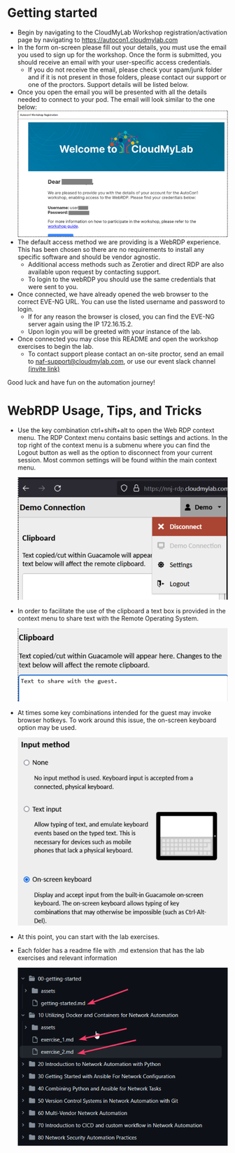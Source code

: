 # Getting started

- Begin by navigating to the CloudMyLab Workshop registration/activation page by navigating to https://autocon1.cloudmylab.com 
- In the form on-screen please fill out your details, you must use the email you used to sign up for the workshop.  Once the form is submitted, you should receive an email with your user-specific access credentials. 
    - If you do not receive the email, please check your spam/junk folder and if it is not present in those folders, please contact our support or one of the proctors.  Support details will be listed below. 
- Once you open the email you will be presented with all the details needed to connect to your pod.  The email will look similar to the one below:
![alt text](assets/image.png)
- The default access method we are providing is a WebRDP experience.  This has been chosen so there are no requirements to install any specific software and should be vendor agnostic. 
    - Additional access methods such as Zerotier and direct RDP are also available upon request by contacting support. 
    - To login to the webRDP you should use the same credentials that were sent to you. 
- Once connected, we have already opened the web browser to the correct EVE-NG URL.  You can use the listed username and password to login. 
    - If for any reason the browser is closed, you can find the EVE-NG server again using the IP 172.16.15.2. 
    - Upon login you will be greeted with your instance of the lab. 
- Once connected you may close this README and open the workshop exercises to begin the lab. 
    - To contact support please contact an on-site proctor, send an email to naf-support@cloudmylab.com, or use our event slack channel [(invite link)](https://join.slack.com/t/ac1cloudlabwo-eqa9488/shared_invite/zt-2je1pmxnr-wq5dfxWZKJTWSXefpA_2_A) 

Good luck and have fun on the automation journey! 

# WebRDP Usage, Tips, and Tricks  

- Use the key combination ctrl+shift+alt to open the Web RDP context menu.  The RDP Context menu contains basic settings and actions.  In the top right of the context menu is a submenu where you can find the Logout button as well as the option to disconnect from your current session.  Most common settings will be found within the main context menu. 

    ![alt text](assets/image-1.png)


- In order to facilitate the use of the clipboard a text box is provided in the context menu to share text with the Remote Operating System. 

    ![alt text](assets/image-2.png)

- At times some key combinations intended for the guest may invoke browser hotkeys.  To work around this issue, the on-screen keyboard option may be used. 

    ![alt text](assets/image-3.png)

- At this point, you can start with the lab exercises.
- Each folder has a readme file with .md extension that has the lab exercises and relevant information

    ![alt text](assets/image-4.png)